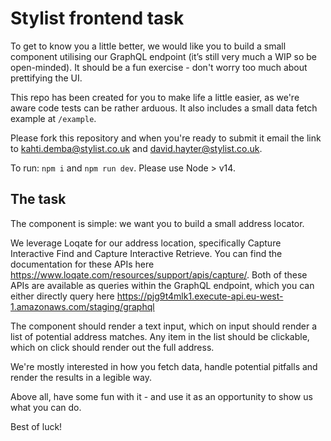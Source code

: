 # Stylist frontend task
To get to know you a little better, we would like you to build a small component utilising our GraphQL endpoint (it’s still very much a WIP so be open-minded). It should be a fun exercise - don't worry too much about prettifying the UI. 

This repo has been created for you to make life a little easier, as we're aware code tests can be rather arduous. It also includes a small data fetch example at `/example`.

Please fork this repository and when you're ready to submit it email the link to kahti.demba@stylist.co.uk and david.hayter@stylist.co.uk.

To run: ```npm i``` and ```npm run dev```. Please use Node > v14.

## The task

The component is simple: we want you to build a small address locator. 


We leverage Loqate for our address location, specifically Capture Interactive Find and Capture Interactive Retrieve. You can find the documentation for these APIs here https://www.loqate.com/resources/support/apis/capture/. Both of these APIs are available as queries within the GraphQL endpoint, which you can either directly query here https://pjg9t4mlk1.execute-api.eu-west-1.amazonaws.com/staging/graphql

The component should render a text input, which on input should render a list of potential address matches. Any item in the list should be clickable, which on click should render out the full address.

We're mostly interested in how you fetch data, handle potential pitfalls and render the results in a legible way.

Above all, have some fun with it - and use it as an opportunity to show us what you can do.

Best of luck!

